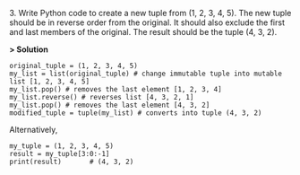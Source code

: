 3\. Write Python code to create a new tuple from (1, 2, 3, 4, 5). The new tuple should be in reverse order from the original. It should also exclude the first and last members of the original. The result should be the tuple (4, 3, 2).

**> Solution**
```
original_tuple = (1, 2, 3, 4, 5)
my_list = list(original_tuple) # change immutable tuple into mutable list [1, 2, 3, 4, 5]
my_list.pop() # removes the last element [1, 2, 3, 4]
my_list.reverse() # reverses list [4, 3, 2, 1]
my_list.pop() # removes the last element [4, 3, 2]
modified_tuple = tuple(my_list) # converts into tuple (4, 3, 2)
```
Alternatively,
```
my_tuple = (1, 2, 3, 4, 5)
result = my_tuple[3:0:-1]
print(result)       # (4, 3, 2)
```